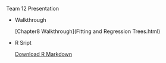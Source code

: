 
Team 12 Presentation
- Walkthrough

  [Chapter8 Walkthrough](Fitting and Regression Trees.html)
- R Sript
  
  [Download R Markdown](chapter8.Rmd)
